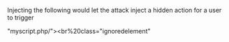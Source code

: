 Injecting the following would let the attack inject a hidden action for a user to trigger

"myscript.php/"><script>alert(‘example%20attack’)</script><br%20class="ignoredelement"